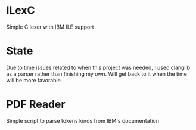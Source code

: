 # ILexC
Simple C lexer with IBM ILE support

# State
Due to time issues related to when this project was needed, I used clanglib as a parser rather than finishing my own.
Will get back to it when the time will be more favorable.

# PDF Reader
Simple script to parse tokens kinds from IBM's documentation
